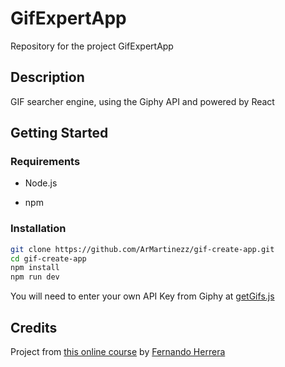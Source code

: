 # GifExpertApp

Repository for the project GifExpertApp

## Description

GIF searcher engine, using the Giphy API and powered by React

## Getting Started

### Requirements

- Node.js

- npm

### Installation

```bash
git clone https://github.com/ArMartinezz/gif-create-app.git
cd gif-create-app
npm install
npm run dev
```

You will need to enter your own API Key from Giphy at [getGifs.js](./src/helpers/getGifs.js)

## Credits

Project from [this online course](https://www.udemy.com/course/react-cero-experto/) by
[Fernando Herrera](https://fernando-herrera.com/)
